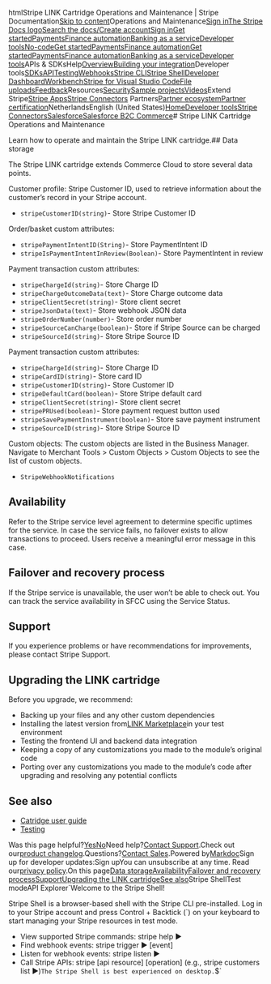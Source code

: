 htmlStripe LINK Cartridge Operations and Maintenance | Stripe Documentation[Skip to content](#main-content)Operations and Maintenance[Sign in](https://dashboard.stripe.com/login?redirect=https%3A%2F%2Fdocs.stripe.com%2Fconnectors%2Fsalesforce-commerce-cloud%2Foperations-and-maintenance)[The Stripe Docs logo](/)[Search the docs/](#)[Create account](https://dashboard.stripe.com/register)[Sign in](https://dashboard.stripe.com/login?redirect=https%3A%2F%2Fdocs.stripe.com%2Fconnectors%2Fsalesforce-commerce-cloud%2Foperations-and-maintenance)[Get started](/get-started)[Payments](/payments)[Finance automation](/finance-automation)[Banking as a service](/financial-services)[Developer tools](/development)[No-code](/no-code)[Get started](/get-started)[Payments](/payments)[Finance automation](/finance-automation)[](#)[Get started](/get-started)[Payments](/payments)[Finance automation](/finance-automation)[Banking as a service](/financial-services)[Developer tools](/development)[](#)APIs & SDKsHelp[Overview](/docs/development)[Building your integration](#)Developer tools[SDKs](#)[API](#)[Testing](#)[Webhooks](#)[Stripe CLI](#)[Stripe Shell](#)[Developer Dashboard](#)[Workbench](#)[Stripe for Visual Studio Code](/docs/stripe-vscode)[File uploads](/docs/file-upload)[Feedback](/docs/dev-tools-csat)Resources[Security](#)[Sample projects](#)[Videos](#)Extend Stripe[Stripe Apps](#)[Stripe Connectors](#)
Partners[Partner ecosystem](/docs/partners)[Partner certification](/docs/partners/training-and-certification)NetherlandsEnglish (United States)[](#)[](#)[Home](/docs)[Developer tools](/docs/development)[Stripe Connectors](/docs/connectors)[Salesforce](/docs/connectors/salesforce)[Salesforce B2C Commerce](/docs/connectors/salesforce-commerce-cloud)# Stripe LINK Cartridge Operations and Maintenance

Learn how to operate and maintain the Stripe LINK cartridge.## Data storage

The Stripe LINK cartridge extends Commerce Cloud to store several data points.

Customer profile: Stripe Customer ID, used to retrieve information about the customer’s record in your Stripe account.

- `stripeCustomerID(string)`- Store Stripe Customer ID

Order/basket custom attributes:

- `stripePaymentIntentID(String)`- Store PaymentIntent ID
- `stripeIsPaymentIntentInReview(Boolean)`- Store PaymentIntent in review

Payment transaction custom attributes:

- `stripeChargeId(string)`- Store Charge ID
- `stripeChargeOutcomeData(text)`- Store Charge outcome data
- `stripeClientSecret(string)`- Store client secret
- `stripeJsonData(text)`- Store webhook JSON data
- `stripeOrderNumber(number)`- Store order number
- `stripeSourceCanCharge(boolean)`- Store if Stripe Source can be charged
- `stripeSourceId(string)`- Store Stripe Source ID

Payment transaction custom attributes:

- `stripeChargeId(string)`- Store Charge ID
- `stripeCardID(string)`- Store card ID
- `stripeCustomerID(string)`- Store Customer ID
- `stripeDefaultCard(boolean)`- Store Stripe default card
- `stripeClientSecret(string)`- Store client secret
- `stripePRUsed(boolean)`- Store payment request button used
- `stripeSavePaymentInstrument(boolean)`- Store save payment instrument
- `stripeSourceID(string)`- Store Stripe Source ID

Custom objects: The custom objects are listed in the Business Manager. Navigate to Merchant Tools > Custom Objects > Custom Objects to see the list of custom objects.

- `StripeWebhookNotifications`

## Availability

Refer to the Stripe service level agreement to determine specific uptimes for the service. In case the service fails, no failover exists to allow transactions to proceed. Users receive a meaningful error message in this case.

## Failover and recovery process

If the Stripe service is unavailable, the user won’t be able to check out. You can track the service availability in SFCC using the Service Status.

## Support

If you experience problems or have recommendations for improvements, please contact Stripe Support.

## Upgrading the LINK cartridge

Before you upgrade, we recommend:

- Backing up your files and any other custom dependencies
- Installing the latest version from[LINK Marketplace](https://www.salesforce.com/products/commerce-cloud/partner-marketplace/partners/stripe/)in your test environment
- Testing the frontend UI and backend data integration
- Keeping a copy of any customizations you made to the module’s original code
- Porting over any customizations you made to the module’s code after upgrading and resolving any potential conflicts

## See also

- [Catridge user guide](/connectors/salesforce-commerce-cloud/user-guide)
- [Testing](/connectors/salesforce-commerce-cloud/testing)

Was this page helpful?[Yes](#)[No](#)Need help?[Contact Support](https://support.stripe.com/).Check out our[product changelog](https://stripe.com/blog/changelog).Questions?[Contact Sales](https://stripe.com/contact/sales).Powered by[Markdoc](https://markdoc.dev)Sign up for developer updates:Sign upYou can unsubscribe at any time. Read our[privacy policy](https://stripe.com/privacy).On this page[Data storage](#data-storage)[Availability](#availability)[Failover and recovery process](#failover-recovery-process)[Support](#support)[Upgrading the LINK cartridge](#upgrading-the-link-cartridge)[See also](#see-also)Stripe ShellTest modeAPI Explorer[](https://stripe.com/docs/stripe-cli#install)`Welcome to the Stripe Shell!

Stripe Shell is a browser-based shell with the Stripe CLI pre-installed. Log in to your
Stripe account and press Control + Backtick (`) on your keyboard to start managing your Stripe
resources in test mode.

- View supported Stripe commands: stripe help ▶️
- Find webhook events: stripe trigger ▶️ [event]
- Listen for webhook events: stripe listen ▶
- Call Stripe APIs: stripe [api resource] [operation] (e.g., stripe customers list ▶️)`The Stripe Shell is best experienced on desktop.`$`